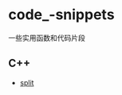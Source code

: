 # code_-snippets

一些实用函数和代码片段

## C++

- [split](https://github.com/chenBright/code_snippets/blob/280f0818dccfc3382f8de84beb6ce92ba961dcb9/C++/split/README.md)

